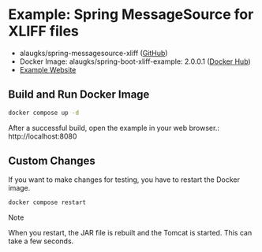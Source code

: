# Example: Spring MessageSource for XLIFF files

* alaugks/spring-messagesource-xliff ([GitHub](https://github.com/alaugks/spring-messagesource-xliff))
* Docker Image: alaugks/spring-boot-xliff-example:
  2.0.0.1 ([Docker Hub](https://hub.docker.com/repository/docker/alaugks/spring-boot-xliff-example/general))
* [Example Website](https://spring-boot-xliff-example.alaugks.dev)

## Build and Run Docker Image

```bash
docker compose up -d
```

After a successful build, open the example in your web browser.: http://localhost:8080

## Custom Changes

If you want to make changes for testing, you have to restart the Docker image.

```bash
docker compose restart
```

> [!NOTE]  
> When you restart, the JAR file is rebuilt and the Tomcat is started. This can take a few seconds.

